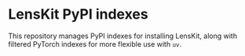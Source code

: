 # LensKit PyPI indexes

This repository manages PyPI indexes for installing LensKit, along with
filtered PyTorch indexes for more flexible use with `uv`.
